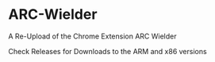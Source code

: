 # ARC-Wielder
A Re-Upload of the Chrome Extension ARC Wielder

Check Releases for Downloads to the ARM and x86 versions
